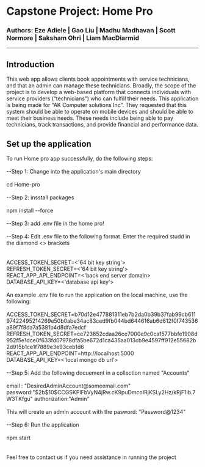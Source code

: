 <h1>Capstone Project: Home Pro </h1>
<h3>Authors: Eze Adiele | Gao Liu | Madhu Madhavan | Scott Normore | Saksham Ohri | Liam MacDiarmid </h3>
<hr>
<h2>Introduction</h2>
This web app allows clients book appointments with service technicians, and that an admin can manage these technicians. Broadly, the scope of the project is to develop a web-based platform that connects individuals with service providers (“technicians”) who can fulfill their needs. This application is being made for “AK Computer solutions Inc”. They requested that this system should be able to operate on mobile devices and should be able to meet their business needs. These needs include being able to pay technicians, track transactions, and provide financial and performance data. <br>
<h2>Set up the application</h2>
To run Home pro app successfully, do the following steps:<br>
<br>
--Step 1: Change into the application's main directory<br>
<br>
cd Home-pro<br>
<br>
--Step 2: insstall packages<br>
<br>
npm install --force<br>
<br>
--Step 3: add .env file in the home pro!
<br>
<br>
--Step 4: Edit .env file to the following format. Enter the required studd in the diamond <> brackets<br>
<br>
<br>ACCESS_TOKEN_SECRET=<'64 bit key string'>
<br>REFRESH_TOKEN_SECRET=<'64 bit key string'>
<br>REACT_APP_API_ENDPOINT=<'back end server domain>
<br>DATABASE_API_KEY=<'database api key'>
<br>
<br>An example .env file to run the application on the local machine, use the following:
<br>
<br>ACCESS_TOKEN_SECRET=b70d12e477881311eb7b2da0b39b37fab99cb61197422495214269e50b0abe34ac83ced9fb044bd644616ab6d612f0f743536a89f7f8da7a5381b4d8dfa7edcf
<br>REFRESH_TOKEN_SECRET=ce723652cdaa26ce7000e9c0ca1577bbfe1908d952f5e1dce0f633fd07978dfa5be672d1ca435aa013cb9e4597ff912e55682b2d915b1ce1f7889e3e93ceb1d6
<br>REACT_APP_API_ENDPOINT=http://localhost:5000
<br>DATABASE_API_KEY=<'local mongo db url'>
<br>
<br>--Step 5: Add the following docuement in a collection named "Accounts"
<br>
<br>email
:
"DesiredAdminAccount@someemail.com"<br>
password:"$2b$10$CCGSKPlFbVyN4jRw.cK9puDmcoIRjKSLy2Hz/kRjF1ib.7W3TKfgu"
authorization:"Admin"
<br>
<br> This will create an admin account with the pasword: "Password@1234"
<br>
<br>--Step 6: Run the application<br>
<br>
npm start <br> 
<br>
<br> Feel free to contact us if you need assistance in running the project

 
